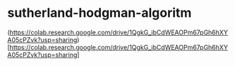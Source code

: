 # sutherland-hodgman-algoritm
(https://colab.research.google.com/drive/1QgkG_ibCdWEAOPm67pGh6hXYA05cPZvk?usp=sharing)[https://colab.research.google.com/drive/1QgkG_ibCdWEAOPm67pGh6hXYA05cPZvk?usp=sharing]
